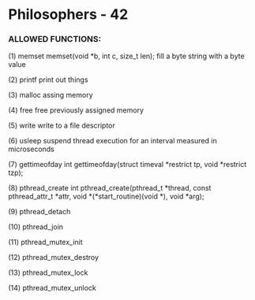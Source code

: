 # Philosophers - 42

### ALLOWED FUNCTIONS:

(1) memset
memset(void *b, int c, size_t len);
fill a byte string with a byte value

(2) printf
print out things

(3) malloc
assing memory

(4) free
free previously assigned memory

(5) write
write to a file descriptor

(6) usleep
suspend thread execution for an interval measured in microseconds

(7) gettimeofday
int
gettimeofday(struct timeval *restrict tp, void *restrict tzp);

(8) pthread_create
int pthread_create(pthread_t *thread, const pthread_attr_t *attr, void *(*start_routine)(void *), void *arg);


(9) pthread_detach


(10) pthread_join


(11) pthread_mutex_init


(12) pthread_mutex_destroy


(13) pthread_mutex_lock


(14) pthread_mutex_unlock

